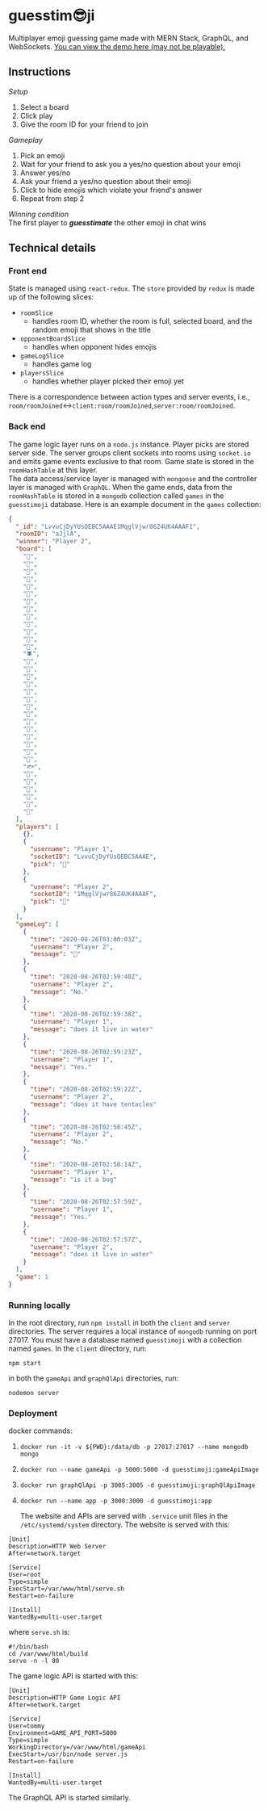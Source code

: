 # guesstim😎ji

Multiplayer emoji guessing game made with MERN Stack, GraphQL, and WebSockets. [You can view the demo here (may not be playable).](http://www.guesstimoji.com/)

## Instructions

_Setup_

1. Select a board
2. Click play
3. Give the room ID for your friend to join

_Gameplay_

1. Pick an emoji
2. Wait for your friend to ask you a yes/no question about your emoji
3. Answer yes/no
4. Ask your friend a yes/no question about their emoji
5. Click to hide emojis which violate your friend's answer
6. Repeat from step 2

_Winning condition_  
The first player to **_guesstimate_** the other emoji in chat wins

## Technical details

### Front end

State is managed using `react-redux`. The `store` provided by `redux` is made up of the following slices:

- `roomSlice`
  - handles room ID, whether the room is full, selected board, and the random emoji that shows in the title
- `opponentBoardSlice`
  - handles when opponent hides emojis
- `gameLogSlice`
  - handles game log
- `playersSlice`
  - handles whether player picked their emoji yet

There is a correspondence between action types and server events, i.e.,  
`room/roomJoined`↔`client:room/roomJoined`,`server:room/roomJoined`.

### Back end

The game logic layer runs on a `node.js` instance. Player picks are stored server side. The server groups client sockets into rooms using `socket.io` and emits game events exclusive to that room. Game state is stored in the `roomHashTable` at this layer.  
The data access/service layer is managed with `mongoose` and the controller layer is managed with `GraphQL`. When the game ends, data from the `roomHashTable` is stored in a `mongodb` collection called `games` in the `guesstimoji` database. Here is an example document in the `games` collection:

```json
{
  "_id": "LvvuCjDyYUsQEBC5AAAE1MqglVjwr86Z4UK4AAAF1",
  "roomID": "aJjlA",
  "winner": "Player 2",
  "board": [
    "🦇",
    "🐺",
    "🐗",
    "🐴",
    "🦄",
    "🐝",
    "🐛",
    "🦋",
    "🐌",
    "🐚",
    "🐞",
    "🐜",
    "🦗",
    "🕷",
    "🦂",
    "🦟",
    "🦠",
    "🐢",
    "🐍",
    "🦎",
    "🦖",
    "🦕",
    "🐙",
    "🦑",
    "🦐",
    "🦀",
    "🐡",
    "🐠",
    "🐟",
    "🐬",
    "🐳",
    "🐋",
    "🦈",
    "🐊",
    "🦦"
  ],
  "players": [
    {},
    {
      "username": "Player 1",
      "socketID": "LvvuCjDyYUsQEBC5AAAE",
      "pick": "🐙"
    },
    {
      "username": "Player 2",
      "socketID": "1MqglVjwr86Z4UK4AAAF",
      "pick": "🐍"
    }
  ],
  "gameLog": [
    {
      "time": "2020-08-26T03:00:03Z",
      "username": "Player 2",
      "message": "🐙"
    },
    {
      "time": "2020-08-26T02:59:40Z",
      "username": "Player 2",
      "message": "No."
    },
    {
      "time": "2020-08-26T02:59:38Z",
      "username": "Player 1",
      "message": "does it live in water"
    },
    {
      "time": "2020-08-26T02:59:23Z",
      "username": "Player 1",
      "message": "Yes."
    },
    {
      "time": "2020-08-26T02:59:22Z",
      "username": "Player 2",
      "message": "does it have tentacles"
    },
    {
      "time": "2020-08-26T02:58:45Z",
      "username": "Player 2",
      "message": "No."
    },
    {
      "time": "2020-08-26T02:58:14Z",
      "username": "Player 1",
      "message": "is it a bug"
    },
    {
      "time": "2020-08-26T02:57:59Z",
      "username": "Player 1",
      "message": "Yes."
    },
    {
      "time": "2020-08-26T02:57:57Z",
      "username": "Player 2",
      "message": "does it live in water"
    }
  ],
  "game": 1
}
```

### Running locally

In the root directory, run `npm install` in both the `client` and `server` directories. The server requires a local instance of `mongodb` running on port 27017. You must have a database named `guesstimoji` with a collection named `games`. In the `client` directory, run:

```shell
npm start
```

in both the `gameApi` and `graphQlApi` directories, run:

```shell
nodemon server
```

### Deployment

docker commands:

1. `docker run -it -v ${PWD}:/data/db -p 27017:27017 --name mongodb mongo`
2. `docker run --name gameApi -p 5000:5000 -d guesstimoji:gameApiImage`
3. `docker run graphQlApi -p 3005:3005 -d guesstimoji:graphQlApiImage`
4. `docker run --name app -p 3000:3000 -d guesstimoji:app`

   The website and APIs are served with `.service` unit files in the `/etc/systemd/system` directory. The website is served with this:

```
[Unit]
Description=HTTP Web Server
After=network.target

[Service]
User=root
Type=simple
ExecStart=/var/www/html/serve.sh
Restart=on-failure

[Install]
WantedBy=multi-user.target
```

where `serve.sh` is:

```
#!/bin/bash
cd /var/www/html/build
serve -n -l 80
```

The game logic API is started with this:

```
[Unit]
Description=HTTP Game Logic API
After=network.target

[Service]
User=tommy
Environment=GAME_API_PORT=5000
Type=simple
WorkingDirectory=/var/www/html/gameApi
ExecStart=/usr/bin/node server.js
Restart=on-failure

[Install]
WantedBy=multi-user.target
```

The GraphQL API is started similarly.
